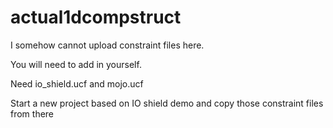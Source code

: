 # actual1dcompstruct

I somehow cannot upload constraint files here.

You will need to add in yourself.

Need io_shield.ucf and mojo.ucf

Start a new project based on IO shield demo and copy those constraint files from there

